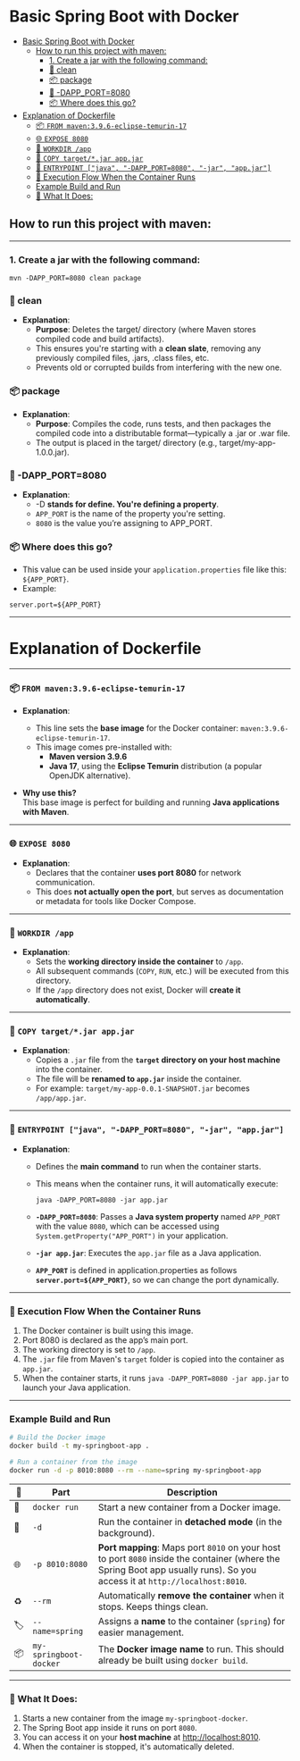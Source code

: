 # Basic Spring Boot with Docker

<!-- TOC -->
* [Basic Spring Boot with Docker](#basic-spring-boot-with-docker)
  * [How to run this project with maven:](#how-to-run-this-project-with-maven)
    * [1. Create a jar with the following command:](#1-create-a-jar-with-the-following-command)
    * [🧹 clean](#-clean)
    * [📦 package](#-package)
    * [🔧 -DAPP_PORT=8080](#--dapp_port8080)
    * [📦 Where does this go?](#-where-does-this-go)
* [Explanation of Dockerfile](#explanation-of-dockerfile)
    * [📦 `FROM maven:3.9.6-eclipse-temurin-17`](#-from-maven396-eclipse-temurin-17)
    * [🌐 `EXPOSE 8080`](#-expose-8080)
    * [📂 `WORKDIR /app`](#-workdir-app)
    * [📄 `COPY target/*.jar app.jar`](#-copy-targetjar-appjar)
    * [🚀 `ENTRYPOINT ["java", "-DAPP_PORT=8080", "-jar", "app.jar"]`](#-entrypoint-java--dapp_port8080--jar-appjar)
    * [🔁 Execution Flow When the Container Runs](#-execution-flow-when-the-container-runs)
    * [Example Build and Run](#example-build-and-run)
    * [🧠 What It Does:](#-what-it-does)
<!-- TOC -->

## How to run this project with maven:

---
### 1. Create a jar with the following command:
```
mvn -DAPP_PORT=8080 clean package
```
### 🧹 clean
- **Explanation**:
    - **Purpose**: Deletes the target/ directory (where Maven stores compiled code and build artifacts).
    - This ensures you're starting with a **clean slate**, removing any previously compiled files, .jars, .class files, etc.
    - Prevents old or corrupted builds from interfering with the new one.

### 📦 package
- **Explanation**:
    - **Purpose**: Compiles the code, runs tests, and then packages the compiled code into a distributable format—typically a .jar or .war file.
    - The output is placed in the target/ directory (e.g., target/my-app-1.0.0.jar).

### 🔧 -DAPP_PORT=8080
- **Explanation**:
    - -D **stands for define. You're defining a property**.
    - `APP_PORT` is the name of the property you're setting.
    - `8080` is the value you’re assigning to APP_PORT.

### 📦 Where does this go?
- This value can be used inside your `application.properties` file like this: `${APP_PORT}`.
- Example:
```
server.port=${APP_PORT}
```

---

[//]: # (### 2. Run the generated jar)

[//]: # (```)

[//]: # (java -DAPP_PORT=8010 -jar target\SpringBootDockerDemo-0.0.1-SNAPSHOT.jar)

[//]: # (```)

[//]: # (#### By default the application will run on port 8080. )

[//]: # (#### So go to the http://localhost:8080/api/v1/test and you will see the result)


# Explanation of Dockerfile

---

### 📦 `FROM maven:3.9.6-eclipse-temurin-17`
- **Explanation**:
    - This line sets the **base image** for the Docker container: `maven:3.9.6-eclipse-temurin-17`.
    - This image comes pre-installed with:
        - **Maven version 3.9.6**
        - **Java 17**, using the **Eclipse Temurin** distribution (a popular OpenJDK alternative).

- **Why use this?**  
  This base image is perfect for building and running **Java applications with Maven**.

---

### 🌐 `EXPOSE 8080`
- **Explanation**:
    - Declares that the container **uses port 8080** for network communication.
    - This does **not actually open the port**, but serves as documentation or metadata for tools like Docker Compose.

---

### 📂 `WORKDIR /app`
- **Explanation**:
    - Sets the **working directory inside the container** to `/app`.
    - All subsequent commands (`COPY`, `RUN`, etc.) will be executed from this directory.
    - If the `/app` directory does not exist, Docker will **create it automatically**.

---

### 📄 `COPY target/*.jar app.jar`
- **Explanation**:
    - Copies a `.jar` file from the **`target` directory on your host machine** into the container.
    - The file will be **renamed to `app.jar`** inside the container.
    - For example: `target/my-app-0.0.1-SNAPSHOT.jar` becomes `/app/app.jar`.

---

### 🚀 `ENTRYPOINT ["java", "-DAPP_PORT=8080", "-jar", "app.jar"]`
- **Explanation**:
    - Defines the **main command** to run when the container starts.
    - This means when the container runs, it will automatically execute:

      ```
      java -DAPP_PORT=8080 -jar app.jar
      ```

    - **`-DAPP_PORT=8080`**: Passes a **Java system property** named `APP_PORT` with the value `8080`, which can be accessed using `System.getProperty("APP_PORT")` in your application.
    - **`-jar app.jar`**: Executes the `app.jar` file as a Java application.
    - **`APP_PORT`** is defined in application.properties as follows **`server.port=${APP_PORT}`**, so we can change the port dynamically.

---

### 🔁 Execution Flow When the Container Runs
1. The Docker container is built using this image.
2. Port 8080 is declared as the app’s main port.
3. The working directory is set to `/app`.
4. The `.jar` file from Maven's `target` folder is copied into the container as `app.jar`.
5. When the container starts, it runs `java -DAPP_PORT=8080 -jar app.jar` to launch your Java application.

---

### Example Build and Run

```bash
# Build the Docker image
docker build -t my-springboot-app .

# Run a container from the image
docker run -d -p 8010:8080 --rm --name=spring my-springboot-app
```

| 🧩 | Part | Description |
|-----|------|-------------|
| 🐳 | `docker run` | Start a new container from a Docker image. |
| 🔄 | `-d` | Run the container in **detached mode** (in the background). |
| 🌐 | `-p 8010:8080` | **Port mapping**: Maps port `8010` on your host to port `8080` inside the container (where the Spring Boot app usually runs). So you access it at `http://localhost:8010`. |
| ♻️ | `--rm` | Automatically **remove the container** when it stops. Keeps things clean. |
| 🏷️ | `--name=spring` | Assigns a **name** to the container (`spring`) for easier management. |
| 📦 | `my-springboot-docker` | The **Docker image name** to run. This should already be built using `docker build`. |

---

### 🧠 What It Does:

1. Starts a new container from the image `my-springboot-docker`.
2. The Spring Boot app inside it runs on port `8080`.
3. You can access it on your **host machine** at [http://localhost:8010](http://localhost:8010).
4. When the container is stopped, it's automatically deleted.